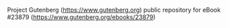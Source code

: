 Project Gutenberg (https://www.gutenberg.org) public repository for eBook #23879 (https://www.gutenberg.org/ebooks/23879)
